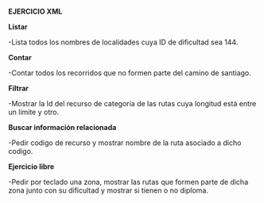**EJERCICIO XML**

**Listar**

-Lista todos los nombres de localidades cuya ID de dificultad sea 144.

**Contar**

-Contar todos los recorridos que no formen parte del camino de santiago.

**Filtrar**

-Mostrar la Id del recurso de categoría de las rutas cuya longitud está entre un límite y otro.

**Buscar información relacionada**

-Pedir codigo de recurso y mostrar nombre de la ruta asociado a dicho codigo.

**Ejercicio libre**

-Pedir por teclado una zona, mostrar las rutas que formen parte de dicha zona junto con su dificultad y mostrar si tienen o no diploma.
